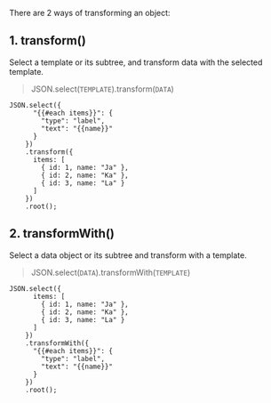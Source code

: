 There are 2 ways of transforming an object:

## 1. transform()

Select a template or its subtree, and transform data with the selected template.

> JSON.select(`TEMPLATE`).transform(`DATA`)

```
JSON.select({
      "{{#each items}}": {
        "type": "label",
        "text": "{{name}}"
      }
    })
    .transform({
      items: [
        { id: 1, name: "Ja" },
        { id: 2, name: "Ka" },
        { id: 3, name: "La" }
      ]
    })
    .root();
```

## 2. transformWith()

Select a data object or its subtree and transform with a template. 

> JSON.select(`DATA`).transformWith(`TEMPLATE`)

```
JSON.select({
      items: [
        { id: 1, name: "Ja" },
        { id: 2, name: "Ka" },
        { id: 3, name: "La" }
      ]
    })
    .transformWith({
      "{{#each items}}": {
        "type": "label",
        "text": "{{name}}"
      }
    })
    .root();

```
